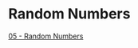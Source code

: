 # Random Numbers

[05 - Random Numbers](https://colab.research.google.com/drive/1WeiBbHfsBTRJl3xPHq99vv0sK03S5GqQ?usp=sharing)